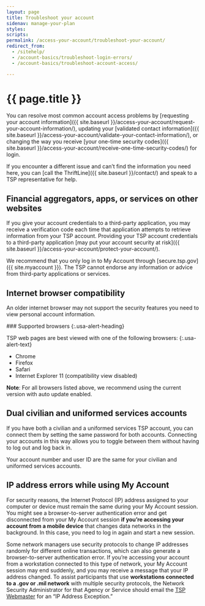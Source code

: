 ```yaml
---
layout: page
title: Troubleshoot your account
sidenav: manage-your-plan
styles:
scripts:
permalink: /access-your-account/troubleshoot-your-account/
redirect_from:
  - /sitehelp/
  - /account-basics/troubleshoot-login-errors/
  - /account-basics/troubleshoot-account-access/

---
```


# {{ page.title }}

You can resolve most common account access problems by [requesting your account information]({{ site.baseurl }}/access-your-account/request-your-account-information/), updating your [validated contact information]({{ site.baseurl }}/access-your-account/validate-your-contact-information/), or changing the way you receive [your one-time security codes]({{ site.baseurl }}/access-your-account/receive-one-time-security-codes/) for login.

If you encounter a different issue and can’t find the information you need here, you can [call the ThriftLine]({{ site.baseurl }}/contact/) and speak to a TSP representative for help.

## Financial aggregators, apps, or services on other websites
If you give your account credentials to a third-party application, you may receive a verification code each time that application attempts to retrieve information from your TSP account. Providing your TSP account credentials to a third-party application [may put your account security at risk]({{ site.baseurl }}/access-your-account/protect-your-account/).

We recommend that you only log in to My Account through [secure.tsp.gov]({{ site.myaccount }}). The TSP cannot endorse any information or advice from third-party applications or services.

## Internet browser compatibility
An older internet browser may not support the security features you need to view personal account information.

<div class="usa-alert  usa-alert-info usa-alert-paragraph">
<div class="usa-alert-body" markdown="1">
### Supported browsers
{:.usa-alert-heading}

TSP web pages are best viewed with one of the following browsers:
{:.usa-alert-text}

- Chrome
- Firefox
- Safari
- Internet Explorer 11 (compatibility view disabled)

**Note**: For all browsers listed above, we recommend using the current version with auto update enabled.
</div>
</div>

## Dual civilian and uniformed services accounts
If you have both a civilian and a uniformed services TSP account, you can connect them by setting the same password for both accounts. Connecting your accounts in this way allows you to toggle between them without having to log out and log back in.

Your account number and user ID are the same for your civilian and uniformed services accounts.

## IP address errors while using My Account
For security reasons, the Internet Protocol (IP) address assigned to your computer or device must remain the same during your My Account session. You might see a browser-to-server authentication error and get disconnected from your My Account session **if you’re accessing your account from a mobile device** that changes data networks in the background. In this case, you need to log in again and start a new session.

Some network managers use security protocols to change IP addresses randomly for different online transactions, which can also generate a browser-to-server authentication error. If you’re accessing your account from a workstation connected to this type of network, your My Account session may end suddenly, and you may receive a message that your IP address changed. To assist participants that use **workstations connected to a .gov or .mil network** with multiple security protocols, the Network Security Administrator for that Agency or Service should email the [TSP Webmaster](mailto:webmaster@tsp.gov?subject=TSP.gov%20IP%20Exception%20Request) for an &#8220;IP Address Exception.&#8221;
